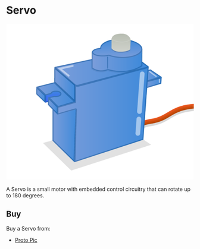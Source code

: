 # Servo

![Servo](servo.png)

A Servo is a small motor with embedded control circuitry that can rotate up to 180 degrees.

## Buy

Buy a Servo from:

- [Proto Pic](http://proto-pic.co.uk/analogue-9-gram-servo/)
